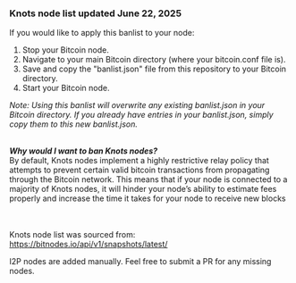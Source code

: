 ### Knots node list updated June 22, 2025

If you would like to apply this banlist to your node:
1. Stop your Bitcoin node.
2. Navigate to your main Bitcoin directory (where your bitcoin.conf file is).
3. Save and copy the "banlist.json" file from this repository to your Bitcoin directory.
4. Start your Bitcoin node.

<i>Note: Using this banlist will overwrite any existing banlist.json in your Bitcoin directory. If you already have entries in your banlist.json, simply copy them to this new banlist.json.</i>

<br>
<i></u><b>Why would I want to ban Knots nodes?</b></i>
<br>
By default, Knots nodes implement a highly restrictive relay policy that attempts to prevent certain valid bitcoin transactions from propagating through the Bitcoin network. This means that if your node is connected to a majority of Knots nodes, it will hinder your node’s ability to estimate fees properly and increase the time it takes for your node to receive new blocks

<br><br>
Knots node list was sourced from: https://bitnodes.io/api/v1/snapshots/latest/

I2P nodes are added manually. Feel free to submit a PR for any missing nodes.

